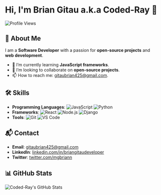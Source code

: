 # Hi, I'm Brian Gitau a.k.a Coded-Ray 👋

![Profile Views](https://komarev.com/ghpvc/?username=Coded-Ray&color=brightgreen)

## 🌟 About Me

I am a **Software Developer** with a passion for **open-source projects** and **web development**.

- 🌱 I’m currently learning **JavaScript frameworks**.
- 👯 I’m looking to collaborate on **open-source projects**.
- 📫 How to reach me: [gitaubrian425@gmail.com](mailto:gitaubrian425@gmail.com).

## 🛠️ Skills

- **Programming Languages**: ![JavaScript](https://img.shields.io/badge/-JavaScript-333333?style=flat&logo=javascript) ![Python](https://img.shields.io/badge/-Python-333333?style=flat&logo=python)
- **Frameworks**: ![React](https://img.shields.io/badge/-React-333333?style=flat&logo=react) ![Node.js](https://img.shields.io/badge/-Node.js-333333?style=flat&logo=node.js) ![Django](https://img.shields.io/badge/-Django-333333?style=flat&logo=django)
- **Tools**: ![Git](https://img.shields.io/badge/-Git-333333?style=flat&logo=git) ![VS Code](https://img.shields.io/badge/-VS%20Code-333333?style=flat&logo=visual-studio-code)


## 📬 Contact

- **Email**: [gitaubrian425@gmail.com](mailto:gitaubrian425@gmail.com)
- **LinkedIn**: [linkedin.com/in/briangitaudeveloper](https://linkedin.com/in/briangitaudeveloper)
- **Twitter**: [twitter.com/mgbriann](https://x.com/mgbriann)

## 📊 GitHub Stats

![Coded-Ray's GitHub Stats](https://github-readme-stats.vercel.app/api?username=Coded-Ray&show_icons=true&theme=radical)
